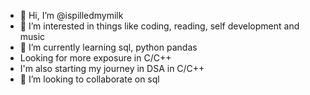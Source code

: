 - 👋 Hi, I’m @ispilledmymilk
- 👀 I’m interested in things like coding, reading, self development and music
- 🌱 I’m currently learning sql, python pandas
- Looking for more exposure in C/C++
- I'm also starting my journey in DSA in C/C++
- 💞️ I’m looking to collaborate on sql 


<!---
ispilledmymilk/ispilledmymilk is a ✨ special ✨ repository because its `README.md` (this file) appears on your GitHub profile.
You can click the Preview link to take a look at your changes.
--->
